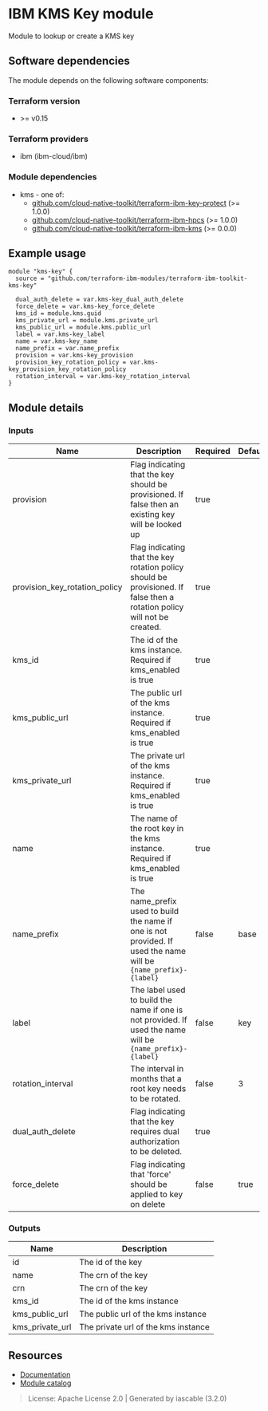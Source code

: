 # IBM KMS Key module

Module to lookup or create a KMS key


## Software dependencies

The module depends on the following software components:

### Terraform version

- \>= v0.15

### Terraform providers


- ibm (ibm-cloud/ibm)

### Module dependencies


- kms - one of:
    - [github.com/cloud-native-toolkit/terraform-ibm-key-protect](https://github.com/cloud-native-toolkit/terraform-ibm-key-protect) (>= 1.0.0)
    - [github.com/cloud-native-toolkit/terraform-ibm-hpcs](https://github.com/cloud-native-toolkit/terraform-ibm-hpcs) (>= 1.0.0)
    - [github.com/cloud-native-toolkit/terraform-ibm-kms](https://github.com/cloud-native-toolkit/terraform-ibm-kms) (>= 0.0.0)

## Example usage

```hcl
module "kms-key" {
  source = "github.com/terraform-ibm-modules/terraform-ibm-toolkit-kms-key"

  dual_auth_delete = var.kms-key_dual_auth_delete
  force_delete = var.kms-key_force_delete
  kms_id = module.kms.guid
  kms_private_url = module.kms.private_url
  kms_public_url = module.kms.public_url
  label = var.kms-key_label
  name = var.kms-key_name
  name_prefix = var.name_prefix
  provision = var.kms-key_provision
  provision_key_rotation_policy = var.kms-key_provision_key_rotation_policy
  rotation_interval = var.kms-key_rotation_interval
}

```

## Module details

### Inputs

| Name | Description | Required | Default | Source |
|------|-------------|---------|----------|--------|
| provision | Flag indicating that the key should be provisioned. If false then an existing key will be looked up | true |  |  |
| provision_key_rotation_policy | Flag indicating that the key rotation policy should be provisioned. If false then a rotation policy will not be created. | true |  |  |
| kms_id | The id of the kms instance. Required if kms_enabled is true | true |  | kms.guid |
| kms_public_url | The public url of the kms instance. Required if kms_enabled is true | true |  | kms.public_url |
| kms_private_url | The private url of the kms instance. Required if kms_enabled is true | true |  | kms.private_url |
| name | The name of the root key in the kms instance. Required if kms_enabled is true | true |  |  |
| name_prefix | The name_prefix used to build the name if one is not provided. If used the name will be `{name_prefix}-{label}` | false | base |  |
| label | The label used to build the name if one is not provided. If used the name will be `{name_prefix}-{label}` | false | key |  |
| rotation_interval | The interval in months that a root key needs to be rotated. | false | 3 |  |
| dual_auth_delete | Flag indicating that the key requires dual authorization to be deleted. | true |  |  |
| force_delete | Flag indicating that 'force' should be applied to key on delete | false | true |  |

### Outputs

| Name | Description |
|------|-------------|
| id | The id of the key |
| name | The crn of the key |
| crn | The crn of the key |
| kms_id | The id of the kms instance |
| kms_public_url | The public url of the kms instance |
| kms_private_url | The private url of the kms instance |

## Resources

- [Documentation](https://operate.cloudnativetoolkit.dev)
- [Module catalog](https://modules.cloudnativetoolkit.dev)

> License: Apache License 2.0 | Generated by iascable (3.2.0)
